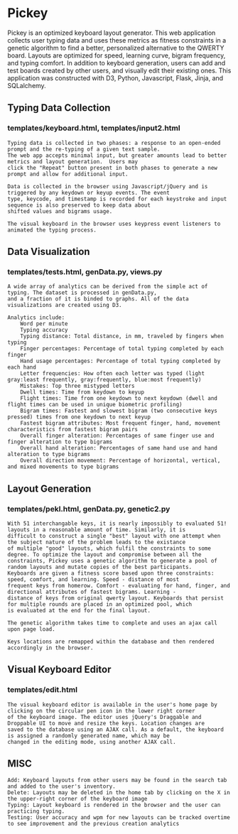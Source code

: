 # Pickey

Pickey is an optimized keyboard layout generator. This web application collects user typing data and uses these metrics as fitness constraints in a genetic algorithm to find a better, personalized alternative to the QWERTY board.  Layouts are optimized for speed, learning curve, bigram frequency, and typing comfort.   In addition to keyboard generation, users can add and test boards created by other users, and visually edit their existing ones.  This application was constructed with D3, Python, Javascript, Flask, Jinja, and SQLalchemy.

## Typing Data Collection
### templates/keyboard.html, templates/input2.html

    Typing data is collected in two phases: a response to an open-ended prompt and the re-typing of a given text sample. 
    The web app accepts minimal input, but greater amounts lead to better metrics and layout generation.  Users may 
    click the "Repeat" button present in both phases to generate a new prompt and allow for additional input.

    Data is collected in the browser using Javascript/jQuery and is triggered by any keydown or keyup events. The event 
    type, keycode, and timestamp is recorded for each keystroke and input sequence is also preserved to keep data about 
    shifted values and bigrams usage.

    The visual keyboard in the browser uses keypress event listeners to animated the typing process.    

## Data Visualization
### templates/tests.html, genData.py, views.py

    A wide array of analytics can be derived from the simple act of typing. The dataset is processed in genData.py, 
    and a fraction of it is binded to graphs. All of the data visualizations are created using D3.

    Analytics include: 
        Word per minute
        Typing accuracy
        Typing distance: Total distance, in mm, traveled by fingers when typing
        Finger percentages: Percentage of total typing completed by each finger 
        Hand usage percentages: Percentage of total typing completed by each hand 
        Letter frequencies: How often each letter was typed (light gray:least frequently, gray:frequently, blue:most frequently)
        Mistakes: Top three mistyped letters
        Dwell times: Time from keydown to keyup 
        Flight times: Time from one keydown to next keydown (dwell and flight times can be used in unique biometric profiling)
        Bigram times: Fastest and slowest bigram (two consecutive keys pressed) times from one keydown to next keyup
        Fastest bigram attributes: Most frequent finger, hand, movement characteristics from fastest bigram pairs
        Overall finger alteration: Percentages of same finger use and finger alteration to type bigrams
        Overall hand alteration: Percentages of same hand use and hand alteration to type bigrams
        Overall direction movement: Percentage of horizontal, vertical, and mixed movements to type bigrams

## Layout Generation
### templates/pekl.html, genData.py, genetic2.py

    With 51 interchangable keys, it is nearly impossibly to evaluated 51! layouts in a reasonable amount of time. Similarly, it is 
    difficult to construct a single "best" layout with one attempt when the subject nature of the problem leads to the existance 
    of multiple "good" layouts, which fulfil the constraints to some degree. To optimize the layout and compromise between all the constraints, Pickey uses a genetic algorithm to generate a pool of random layouts and mutate copies of the best participants. 
    Keyboards are given a fitness score based upon three constraints: speed, comfort, and learning. Speed - distance of most 
    frequent keys from homerow. Comfort - evaluating for hand, finger, and directional attributes of fastest bigrams. Learning - 
    distance of keys from original qwerty layout. Keyboards that persist for multiple rounds are placed in an optimized pool, which 
    is evaluated at the end for the final layout.

    The genetic algorithm takes time to complete and uses an ajax call upon page load.  

    Keys locations are remapped within the database and then rendered accordingly in the browser.

## Visual Keyboard Editor
### templates/edit.html

    The visual keyboard editor is available in the user's home page by clicking on the circular pen icon in the lower right corner 
    of the keyboard image. The editor uses jQuery's Draggable and Droppable UI to move and resize the keys. Location changes are 
    saved to the database using an AJAX call. As a default, the keyboard is assigned a randomly generated name, which may be 
    changed in the editing mode, using another AJAX call.

## MISC
    
    Add: Keyboard layouts from other users may be found in the search tab and added to the user's inventory.
    Delete: Layouts may be deleted in the home tab by clicking on the X in the upper-right corner of the keyboard image
    Typing: Layout keyboard is rendered in the browser and the user can practicing typing.
    Testing: User accuracy and wpm for new layouts can be tracked overtime to see improvement and the previous creation analytics


